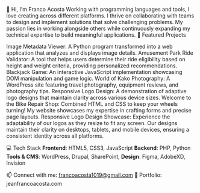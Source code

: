 👋 Hi, I'm Franco Acosta
Working with programming languages and tools, I love creating across different platforms. I thrive on collaborating with teams to design and implement solutions that solve challenging problems. My passion lies in working alongside others while continuously expanding my technical expertise to build meaningful applications.
🚀 Featured Projects

Image Metadata Viewer: A Python program transformed into a web application that analyzes and displays image details.
Amusement Park Ride Validator: A tool that helps users determine their ride eligibility based on height and weight criteria, providing personalized recommendations.
Blackjack Game: An interactive JavaScript implementation showcasing DOM manipulation and game logic.
World of Kako Photography: A WordPress site featuring travel photography, equipment reviews, and photography tips.
Responsive Logo Design: A demonstration of adaptive logo designs that maintain clarity across various device sizes.
Welcome to the Bike Repair Shop: Combined HTML and CSS to keep your wheels turning! My website showcases my expertise in crafting forms and precise page layouts.
Responsive Logo Design Showcase: Experience the adaptability of our logos as they resize to fit any screen. Our designs maintain their clarity on desktops, tablets, and mobile devices, ensuring a consistent identity across all platforms.

💻 Tech Stack
**Frontend**: HTML5, CSS3, JavaScript
**Backend**: PHP, Python
**Tools & CMS**: WordPress, Drupal, SharePoint, 
**Design**: Figma, AdobeXD, Invision

📫 Connect with me: francoacosta1019@gmail.com
🔗 Portfolio: jeanfrancoacosta.com

